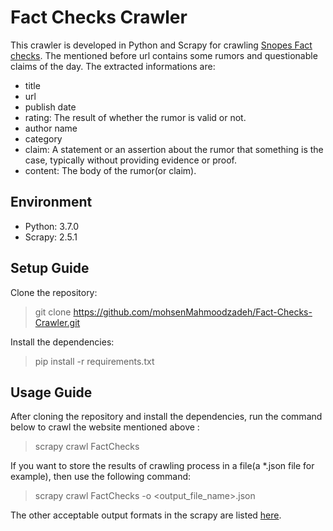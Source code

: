 # Fact Checks Crawler
This crawler is developed in Python and Scrapy for crawling [Snopes Fact checks](https://www.snopes.com/fact-check/). The mentioned before url contains some rumors and questionable claims of the day. The extracted informations are:
- title
- url
- publish date
- rating: The result of whether the rumor is valid or not.
- author name
- category
- claim: A statement or an assertion about the rumor that something is the case, typically without providing evidence or proof.
- content: The body of the rumor(or claim).

## Environment
- Python: 3.7.0
- Scrapy: 2.5.1

## Setup Guide
Clone the repository:
> git clone https://github.com/mohsenMahmoodzadeh/Fact-Checks-Crawler.git

Install the dependencies:
> pip install -r requirements.txt

## Usage Guide
After cloning the repository and install the dependencies, run the command below to crawl the website mentioned above :
> scrapy crawl FactChecks

If you want to store the results of crawling process in a file(a *.json file for example), then use the following command:
> scrapy crawl FactChecks -o <output_file_name>.json

The other acceptable output formats in the scrapy are listed [here](https://docs.scrapy.org/en/latest/topics/feed-exports.html). 